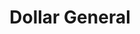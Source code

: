 ---
title: "Dollar General"
url: /dallas/dollar-general-west-kiest-boulevard/
shop: variety store
---